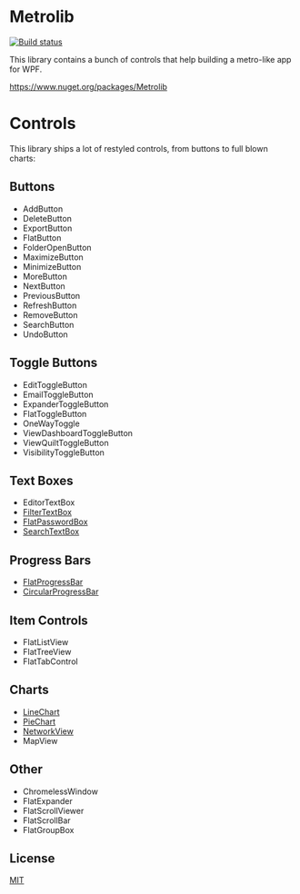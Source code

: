 # Metrolib

[![Build status](https://ci.appveyor.com/api/projects/status/diccm1fst35n9xy7?svg=true)](https://ci.appveyor.com/project/Kittyfisto/metrolib)

This library contains a bunch of controls that help building a metro-like app for WPF.

https://www.nuget.org/packages/Metrolib

# Controls

This library ships a lot of restyled controls, from buttons to full blown charts:

## Buttons
* AddButton
* DeleteButton
* ExportButton
* FlatButton
* FolderOpenButton
* MaximizeButton
* MinimizeButton
* MoreButton
* NextButton
* PreviousButton
* RefreshButton
* RemoveButton
* SearchButton
* UndoButton

## Toggle Buttons
* EditToggleButton
* EmailToggleButton
* ExpanderToggleButton
* FlatToggleButton
* OneWayToggle
* ViewDashboardToggleButton
* ViewQuiltToggleButton
* VisibilityToggleButton

## Text Boxes
* EditorTextBox
* [FilterTextBox](Documentation/Metrolib.Controls.FilterTextBox/README.md)
* [FlatPasswordBox](Documentation/Metrolib.Controls.FlatPasswordBox/README.md)
* [SearchTextBox](Documentation/Metrolib.Controls.SearchTextBox/README.md)

## Progress Bars
* [FlatProgressBar](Documentation/FlatProgressBar/README.md)
* [CircularProgressBar](Documentation/CircularProgressBar/README.md)

## Item Controls
* FlatListView
* FlatTreeView
* FlatTabControl

## Charts
* [LineChart](Documentation/LineChart/README.md)
* [PieChart](Documentation/PieChart/README.md)
* [NetworkView](Documentation/NetworkView/README.md)
* MapView

## Other
* ChromelessWindow
* FlatExpander
* FlatScrollViewer
* FlatScrollBar
* FlatGroupBox

## License

[MIT](http://opensource.org/licenses/MIT)
